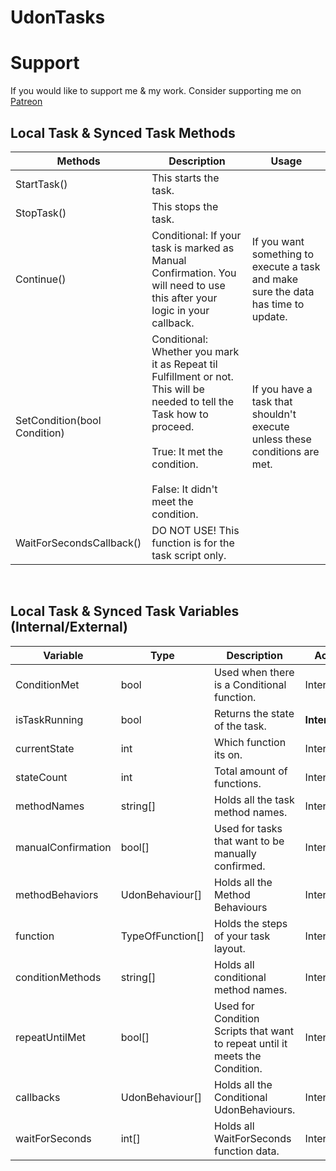 # UdonTasks

# Support
If you would like to support me & my work. Consider supporting me on [Patreon](https://www.patreon.com/AvocadoVR)

## Local Task & Synced Task Methods
| Methods | Description | Usage |
|---|---|---|
| StartTask() | This starts the task. |  |
| StopTask() | This stops the task. |  |
| Continue() | Conditional: If your task is marked as Manual Confirmation. You will need to use this after your logic in your callback. | If you want something to execute a task and make sure the data has time to update. |
| SetCondition(bool Condition) | Conditional: Whether you mark it as Repeat til Fulfillment or not. This will be needed to tell the Task how to proceed.<br><br>True: It met the condition.<br><br>False: It didn't meet the condition. | If you have a task that shouldn't execute unless these conditions are met.  |
| WaitForSecondsCallback() | DO NOT USE! This function is for the task script only. |  |

<br>

## Local Task & Synced Task Variables (Internal/External)
| Variable           | Type             | Description                                                                  | Access Type  |
|--------------------|------------------|------------------------------------------------------------------------------|--------------|
| ConditionMet       | bool             | Used when there is a Conditional function.                                   | Internal     |
| isTaskRunning      | bool             | Returns the state of the task.                                               | **Internal/External** |
| currentState       | int              | Which function its on.                                                       | Internal     |
| stateCount         | int              | Total amount of functions.                                                   | Internal     |
| methodNames        | string[]         | Holds all the task method names.                                             | Internal     |
| manualConfirmation | bool[]           | Used for tasks that want to be manually confirmed.                           | Internal     |
| methodBehaviors    | UdonBehaviour[]  | Holds all the Method Behaviours                                              | Internal     |
| function           | TypeOfFunction[] | Holds the steps of your task layout.                                         | Internal     |
| conditionMethods   | string[]         | Holds all conditional method names.                                          | Internal     |
| repeatUntilMet     | bool[]           | Used for Condition Scripts that want to repeat until it meets the Condition. | Internal     |
| callbacks          | UdonBehaviour[]  | Holds all the Conditional UdonBehaviours.                                    | Internal     |
| waitForSeconds     | int[]            | Holds all WaitForSeconds function data.                                      | Internal     |
